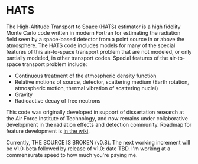 # HATS

The High-Altitude Transport to Space (HATS) estimator is a high fidelity Monte Carlo code written in modern Fortran for estimating the radiation field seen by a space-based detector from a point source in or above the atmosphere.  The HATS code includes models for many of the special features of this air-to-space transport problem that are not modeled, or only partially modeled, in other transport codes.  Special features of the air-to-space transport problem include:
- Continuous treatment of the atmospheric density function
- Relative motions of source, detector, scattering medium (Earth rotation, atmospheric motion, thermal vibration of scattering nuclei)
- Gravity
- Radioactive decay of free neutrons

This code was originally developed in support of dissertation research at the Air Force Institute of Technology, and now remains under collaborative development in the radiation effects and detection community.  Roadmap for feature development is [in the wiki](https://github.com/HATSwg/HATS/wiki/Roadmap).

Currently, THE SOURCE IS BROKEN (v0.8).  The next working increment will be v1.0-beta followed by release of v1.0: date TBD.  I'm working at a commensurate speed to how much you're paying me.
